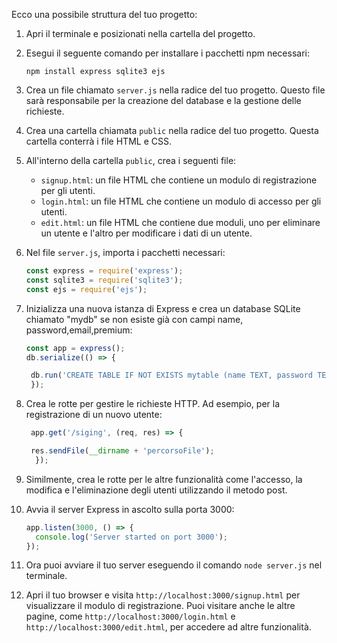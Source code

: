 Ecco una possibile struttura del tuo progetto:

1. Apri il terminale e posizionati nella cartella del progetto.
2. Esegui il seguente comando per installare i pacchetti npm necessari:
   ```
   npm install express sqlite3 ejs
   ```
3. Crea un file chiamato `server.js` nella radice del tuo progetto. Questo file sarà responsabile per la creazione del database e la gestione delle richieste.
4. Crea una cartella chiamata `public` nella radice del tuo progetto. Questa cartella conterrà i file HTML e CSS.
5. All'interno della cartella `public`, crea i seguenti file:
   - `signup.html`: un file HTML che contiene un modulo di registrazione per gli utenti.
   - `login.html`: un file HTML che contiene un modulo di accesso per gli utenti.
   - `edit.html`: un file HTML che contiene due moduli, uno per eliminare un utente e l'altro per modificare i dati di un utente.
6. Nel file `server.js`, importa i pacchetti necessari:
   ```javascript
   const express = require('express');
   const sqlite3 = require('sqlite3');
   const ejs = require('ejs');
   ```
7. Inizializza una nuova istanza di Express e crea un database SQLite chiamato "mydb" se non esiste già con campi name, password,email,premium:
   ```javascript
   const app = express();
   db.serialize(() => {

    db.run('CREATE TABLE IF NOT EXISTS mytable (name TEXT, password TEXT, email EMAIL, premium BOOLEAN)');
    });
   ```
   
8. Crea le rotte per gestire le richieste HTTP. Ad esempio, per la registrazione di un nuovo utente:
   ```javascript
    app.get('/siging', (req, res) => {

    res.sendFile(__dirname + 'percorsoFile');
     });
   ```
   
9.   Similmente, crea le rotte per le altre funzionalità come l'accesso, la modifica e l'eliminazione degli utenti utilizzando il metodo post.
10. Avvia il server Express in ascolto sulla porta 3000:
    ```javascript
    app.listen(3000, () => {
      console.log('Server started on port 3000');
    });
    ```
11. Ora puoi avviare il tuo server eseguendo il comando `node server.js` nel terminale.
12. Apri il tuo browser e visita `http://localhost:3000/signup.html` per visualizzare il modulo di registrazione. Puoi visitare anche le altre pagine, come `http://localhost:3000/login.html` e `http://localhost:3000/edit.html`, per accedere ad altre funzionalità.



